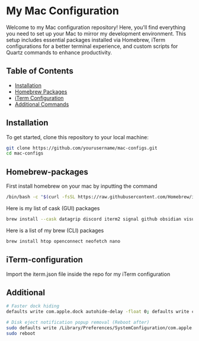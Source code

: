 # My Mac Configuration

Welcome to my Mac configuration repository! Here, you'll find everything you need to set up your Mac to mirror my development environment. This setup includes essential packages installed via Homebrew, iTerm configurations for a better terminal experience, and custom scripts for Quartz commands to enhance productivity.

## Table of Contents

- [Installation](#installation)
- [Homebrew Packages](#homebrew-packages)
- [iTerm Configuration](#iterm-configuration)
- [Additional Commands](#additional)

## Installation

To get started, clone this repository to your local machine:

```bash
git clone https://github.com/yourusername/mac-configs.git
cd mac-configs
```

## Homebrew-packages

First install homebrew on your mac by inputting the command

```bash
/bin/bash -c "$(curl -fsSL https://raw.githubusercontent.com/Homebrew/install/HEAD/install.sh)"
```

Here is my list of cask (GUI) packages

```bash
brew install --cask datagrip discord iterm2 signal github obsidian visual-studio-code
```

Here is a list of my brew (CLI) packages

```bash
brew install htop openconnect neofetch nano
```

## iTerm-configuration

Import the iterm.json file inside the repo for my iTerm configuration

## Additional

```bash
# Faster dock hiding
defaults write com.apple.dock autohide-delay -float 0; defaults write com.apple.dock autohide-time-modifier -int 0;killall Dock

# Disk eject notification popup removal (Reboot after)
sudo defaults write /Library/Preferences/SystemConfiguration/com.apple.DiskArbitration.diskarbitrationd.plist DADisableEjectNotification -bool YES && sudo pkill diskarbitrationd
sudo reboot
```
